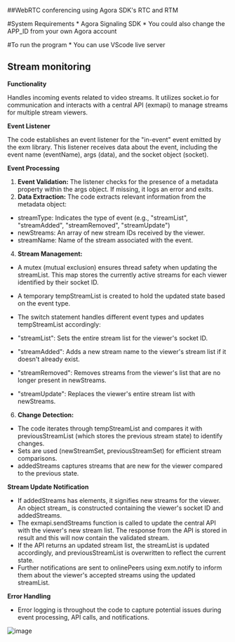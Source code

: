 ##WebRTC conferencing using Agora SDK's RTC and RTM 

#System Requirements
    * Agora Signaling SDK
    * You could also change the APP_ID from your own Agora account

#To run the program
    * You can use VScode live server

## Stream monitoring
**Functionality**

Handles incoming events related to video streams. It utilizes socket.io for communication and interacts with a central API (exmapi) to manage streams for multiple stream viewers.

**Event Listener**

The code establishes an event listener for the "in-event" event emitted by the exm library. This listener receives data about the event, including the event name (eventName), args (data), and the socket object (socket).

**Event Processing**

1.  **Event Validation:** The listener checks for the presence of a metadata property within the args object. If missing, it logs an error and exits.
2.  **Data Extraction:** The code extracts relevant information from the metadata object:

-   streamType: Indicates the type of event (e.g., "streamList", "streamAdded", "streamRemoved", "streamUpdate")
-   newStreams: An array of new stream IDs received by the viewer.
-   streamName: Name of the stream associated with the event.

4.  **Stream Management:**

-   A mutex (mutual exclusion) ensures thread safety when updating the streamList. This map stores the currently active streams for each viewer identified by their socket ID.
-   A temporary tempStreamList is created to hold the updated state based on the event type.
-   The switch statement handles different event types and updates tempStreamList accordingly:

-   "streamList": Sets the entire stream list for the viewer's socket ID.
-   "streamAdded": Adds a new stream name to the viewer's stream list if it doesn't already exist.
-   "streamRemoved": Removes streams from the viewer's list that are no longer present in newStreams.
-   "streamUpdate": Replaces the viewer's entire stream list with newStreams.

6.  **Change Detection:**

-   The code iterates through tempStreamList and compares it with previousStreamList (which stores the previous stream state) to identify changes.
-   Sets are used (newStreamSet, previousStreamSet) for efficient stream comparisons.
-   addedStreams captures streams that are new for the viewer compared to the previous state.

**Stream Update Notification**

-   If addedStreams has elements, it signifies new streams for the viewer. An object stream_ is constructed containing the viewer's socket ID and addedStreams.
-   The exmapi.sendStreams function is called to update the central API with the viewer's new stream list. The response from the API is stored in result and this will now contain the validated stream.
-   If the API returns an updated stream list, the streamList is updated accordingly, and previousStreamList is overwritten to reflect the current state.
-   Further notifications are sent to onlinePeers using exm.notify to inform them about the viewer's accepted streams using the updated streamList.

**Error Handling**

-   Error logging is throughout the code to capture potential issues during event processing, API calls, and notifications.

![image](https://github.com/cogie/WebRTC-Conference/assets/32855656/e91890c3-0118-4035-b621-47940ee55807)
